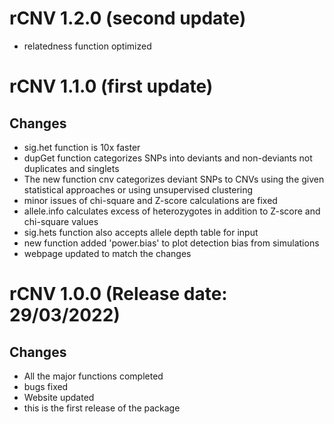 # rCNV 1.2.0 (second update)
* relatedness function optimized

# rCNV 1.1.0 (first update)

## Changes
* sig.het function is 10x faster
* dupGet function categorizes SNPs into deviants and non-deviants not duplicates and singlets
* The new function cnv categorizes deviant SNPs to CNVs using the given statistical approaches or using unsupervised clustering
* minor issues of chi-square and Z-score calculations are fixed
* allele.info calculates excess of heterozygotes in addition to Z-score and chi-square values
* sig.hets function also accepts allele depth table for input
* new function added 'power.bias' to plot detection bias from simulations
* webpage updated to match the changes

# rCNV 1.0.0 (Release date: 29/03/2022)

## Changes
* All the major functions completed
* bugs fixed
* Website updated
* this is the first release of the package
